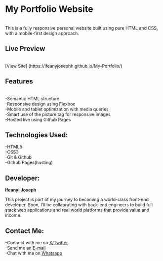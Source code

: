 <h1>My Portfolio Website</h1><br>
This is a fully responsive personal website built using pure HTML and CSS, with a mobile-first design approach.<br>
<h2>Live Preview</h2><br>
[View Site] (https://ifeanyjosephh.github.io/My-Portfolio/)<br>
<h2>Features</h2><br>
-Semantic HTML structure <br>
-Responsive design using Flexbox<br>
-Mobile and tablet optimization with media queries <br>
-Smart use of the picture tag for responsive images<br>
-Hosted live using Github Pages<br>
<h2> Technologies Used: </h2>
-HTML5<br>
-CSS3<br>
-Git & Github<br>
-Github Pages(hosting)<br>
<h2> Developer:</h2>
<b>Ifeanyi Joseph </b><br>
<p> This project is part of my journey to becoming a world-class front-end developer. Soon, I'll be collabrating with back-end engineers to build full stack web applications and real world platforms that provide value and income.</p>
<h2>Contact Me:</h2>
-Connect with me on <a href="https://x.com/ifeanyiijosephh" target="_blank">X/Twitter</a><br>
-Send me an <a href="mailto:ifeanyidigitalserevices@gmail.com" target="_blank"> E-mail</a><br>
-Chat with me on <a href="https//wa.me/+2347043936131" target="_blank"> Whatsapp</a><br>
